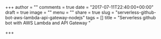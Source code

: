 +++
author = ""
comments = true
date = "2017-07-11T22:40:00+00:00"
draft = true
image = ""
menu = ""
share = true
slug = "serverless-github-bot-aws-lambda-api-gateway-nodejs"
tags = []
title = "Serverless github bot with AWS Lambda and API Gateway "

+++
